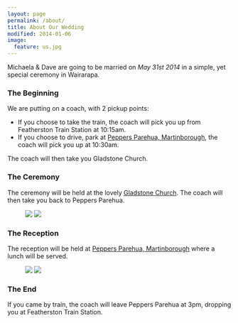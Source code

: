 ```yaml
---
layout: page
permalink: /about/
title: About Our Wedding
modified: 2014-01-06
image:
  feature: us.jpg
---
```


Michaela & Dave are going to be married on *May 31st 2014* in a simple, yet special ceremony in Wairarapa.

### The Beginning

We are putting on a coach, with 2 pickup points:

* If you choose to take the train, the coach will pick you up from Featherston Train Station at 10:15am.
* If you choose to drive, park at [Peppers Parehua, Martinborough](http://www.peppers.co.nz/parehua/), the coach will pick you up at 10:30am.    

The coach will then take you Gladstone Church.

### The Ceremony

The ceremony will be held at the lovely [Gladstone Church](https://sites.google.com/site/gladstonechurch/). The coach will then take you back to Peppers Parehua.

<figure class="half">
  <img src="http://ih2.redbubble.net/image.4251772.1220/flat,550x550,075,f.jpg"/>
  <img src="http://2.bp.blogspot.com/-wBC9xzglr3M/UosmUfRECGI/AAAAAAAADcE/Dd5_eW-efmU/s1600/GladstoneNOV_3798.jpg" />
</figure>

### The Reception

The reception will be held at [Peppers Parehua, Martinborough](http://www.peppers.co.nz/parehua/) where a lunch will be served.

<figure class="half">
  <img src="http://www.peppers.co.nz/portals/3/Assets/Parehua/Refresh/666x300-Peppers_Parehua_con.jpg"/>
  <img src="http://www.peppers.co.nz/portals/3/Assets/Parehua/Refresh/461x307_Terrace_Bar_Space_small.jpg" />
</figure>

### The End

If you came by train, the coach will leave Peppers Parehua at 3pm, dropping you at Featherston Train Station.
